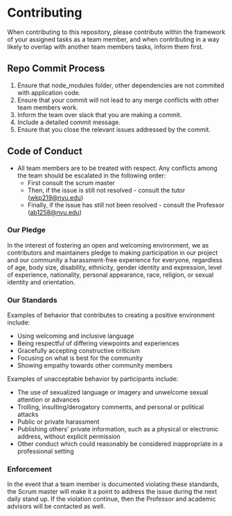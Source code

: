 # Contributing

When contributing to this repository, please contribute within the framework of your assigned tasks as a 
team member, and when contributing in a way likely to overlap with another team members tasks, inform them first. 

## Repo Commit Process

1. Ensure that node_modules folder, other dependencies are not commited with application code.  
2. Ensure that your commit will not lead to any merge conflicts with other team members work.
3. Inform the team over slack that you are making a commit. 
4. Include a detailed commit message. 
5. Ensure that you close the relevant issues addressed by the commit.

## Code of Conduct
* All team members are to be treated with respect. Any conflicts among the team should be escalated in the following order: 
    * First consult the scrum master
    * Then, if the issue is still not resolved - consult the tutor (wkp219@nyu.edu)
    * Finally, if the issue has still not been resolved - consult the Professor (ab1258@nyu.edu)
    
### Our Pledge

In the interest of fostering an open and welcoming environment, we as
contributors and maintainers pledge to making participation in our project and
our community a harassment-free experience for everyone, regardless of age, body
size, disability, ethnicity, gender identity and expression, level of experience,
nationality, personal appearance, race, religion, or sexual identity and
orientation.

### Our Standards

Examples of behavior that contributes to creating a positive environment
include:

* Using welcoming and inclusive language
* Being respectful of differing viewpoints and experiences
* Gracefully accepting constructive criticism
* Focusing on what is best for the community
* Showing empathy towards other community members

Examples of unacceptable behavior by participants include:

* The use of sexualized language or imagery and unwelcome sexual attention or
advances
* Trolling, insulting/derogatory comments, and personal or political attacks
* Public or private harassment
* Publishing others' private information, such as a physical or electronic
  address, without explicit permission
* Other conduct which could reasonably be considered inappropriate in a
  professional setting

### Enforcement

In the event that a team member is documented violating these standards, the Scrum master will make it a point 
to address the issue during the next daily stand up. If the violation continue, then the Professor and 
academic advisors will be contacted as well. 

